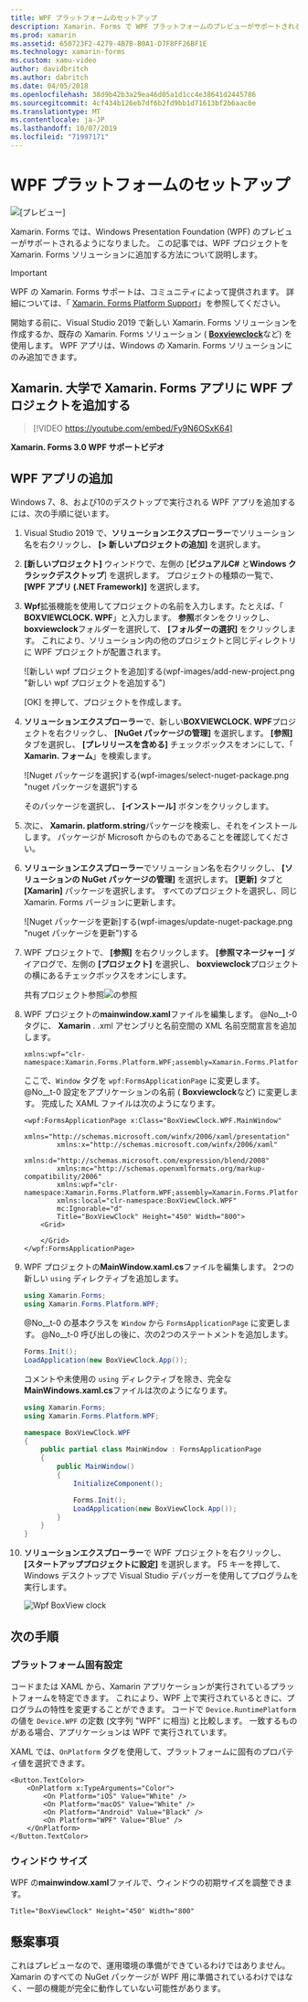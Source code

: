 ```yaml
---
title: WPF プラットフォームのセットアップ
description: Xamarin. Forms で WPF プラットフォームのプレビューがサポートされるようになりました
ms.prod: xamarin
ms.assetid: 650723F2-4279-4B7B-B0A1-D7F8FF26BF1E
ms.technology: xamarin-forms
ms.custom: xamu-video
author: davidbritch
ms.author: dabritch
ms.date: 04/05/2018
ms.openlocfilehash: 38d9b42b3a29ea46d05a1d1cc4e38641d2445786
ms.sourcegitcommit: 4cf434b126eb7df6b2fd9bb1d71613bf2b6aac0e
ms.translationtype: MT
ms.contentlocale: ja-JP
ms.lasthandoff: 10/07/2019
ms.locfileid: "71997171"
---
```

# <a name="wpf-platform-setup"></a>WPF プラットフォームのセットアップ

![[プレビュー]](~/media/shared/preview.png)

Xamarin. Forms では、Windows Presentation Foundation (WPF) のプレビューがサポートされるようになりました。 この記事では、WPF プロジェクトを Xamarin. Forms ソリューションに追加する方法について説明します。

> [!IMPORTANT]
> WPF の Xamarin. Forms サポートは、コミュニティによって提供されます。 詳細については、「 [Xamarin. Forms Platform Support](https://github.com/xamarin/Xamarin.Forms/wiki/Platform-Support)」を参照してください。

開始する前に、Visual Studio 2019 で新しい Xamarin. Forms ソリューションを作成するか、既存の Xamarin. Forms ソリューション ( [**Boxviewclock**](https://docs.microsoft.com/samples/xamarin/xamarin-forms-samples/boxview-boxviewclock)など) を使用します。 WPF アプリは、Windows の Xamarin. Forms ソリューションにのみ追加できます。

## <a name="add-a-wpf-project-to-a-xamarinforms-app-with-xamarinuniversity"></a>Xamarin. 大学で Xamarin. Forms アプリに WPF プロジェクトを追加する

> [!VIDEO https://youtube.com/embed/Fy9N6OSxK64]

**Xamarin. Forms 3.0 WPF サポートビデオ**

## <a name="adding-a-wpf-app"></a>WPF アプリの追加

Windows 7、8、および10のデスクトップで実行される WPF アプリを追加するには、次の手順に従います。

1. Visual Studio 2019 で、**ソリューションエクスプローラー**でソリューション名を右クリックし、 **[> 新しいプロジェクトの追加]** を選択します。

2. **[新しいプロジェクト]** ウィンドウで、左側の [**ビジュアルC#** と**Windows クラシックデスクトップ**] を選択します。 プロジェクトの種類の一覧で、 **[WPF アプリ (.NET Framework)]** を選択します。

3. **Wpf**拡張機能を使用してプロジェクトの名前を入力します。たとえば、「 **BOXVIEWCLOCK. WPF**」と入力します。 **参照**ボタンをクリックし、 **boxviewclock**フォルダーを選択して、 **[フォルダーの選択]** をクリックします。 これにより、ソリューション内の他のプロジェクトと同じディレクトリに WPF プロジェクトが配置されます。

    ![新しい wpf プロジェクトを追加]する(wpf-images/add-new-project.png "新しい wpf プロジェクトを追加する")

    [OK] を押して、プロジェクトを作成します。

4. **ソリューションエクスプローラー**で、新しい**BOXVIEWCLOCK. WPF**プロジェクトを右クリックし、 **[NuGet パッケージの管理]** を選択します。 **[参照]** タブを選択し、 **[プレリリースを含める]** チェックボックスをオンにして、「 **Xamarin. フォーム**」を検索します。

    ![Nuget パッケージを選択]する(wpf-images/select-nuget-package.png "nuget パッケージを選択")する

    そのパッケージを選択し、 **[インストール]** ボタンをクリックします。

5. 次に、 **Xamarin. platform.string**パッケージを検索し、それをインストールします。 パッケージが Microsoft からのものであることを確認してください。

6. **ソリューションエクスプローラー**でソリューション名を右クリックし、 **[ソリューションの NuGet パッケージの管理]** を選択します。 **[更新]** タブと **[Xamarin]** パッケージを選択します。 すべてのプロジェクトを選択し、同じ Xamarin. Forms バージョンに更新します。

    ![Nuget パッケージを更新]する(wpf-images/update-nuget-package.png "nuget パッケージを更新")する

7. WPF プロジェクトで、 **[参照]** を右クリックします。 **[参照マネージャー]** ダイアログで、左側の **[プロジェクト]** を選択し、 **boxviewclock**プロジェクトの横にあるチェックボックスをオンにします。

    共有プロジェクト参照![の参照](wpf-images/reference-shared-project.png "共有プロジェクト")

8. WPF プロジェクトの**mainwindow.xaml**ファイルを編集します。 @No__t-0 タグに、 **Xamarin** . .xml アセンブリと名前空間の XML 名前空間宣言を追加します。

    ```xaml
    xmlns:wpf="clr-namespace:Xamarin.Forms.Platform.WPF;assembly=Xamarin.Forms.Platform.WPF"
    ```

    ここで、`Window` タグを `wpf:FormsApplicationPage` に変更します。 @No__t-0 設定をアプリケーションの名前 ( **Boxviewclock**など) に変更します。 完成した XAML ファイルは次のようになります。

    ```xaml
    <wpf:FormsApplicationPage x:Class="BoxViewClock.WPF.MainWindow"
            xmlns="http://schemas.microsoft.com/winfx/2006/xaml/presentation"
            xmlns:x="http://schemas.microsoft.com/winfx/2006/xaml"
            xmlns:d="http://schemas.microsoft.com/expression/blend/2008"
            xmlns:mc="http://schemas.openxmlformats.org/markup-compatibility/2006"
            xmlns:wpf="clr-namespace:Xamarin.Forms.Platform.WPF;assembly=Xamarin.Forms.Platform.WPF"
            xmlns:local="clr-namespace:BoxViewClock.WPF"
            mc:Ignorable="d"
            Title="BoxViewClock" Height="450" Width="800">
        <Grid>

        </Grid>
    </wpf:FormsApplicationPage>
    ```

9. WPF プロジェクトの**MainWindow.xaml.cs**ファイルを編集します。 2つの新しい `using` ディレクティブを追加します。

    ```csharp
    using Xamarin.Forms;
    using Xamarin.Forms.Platform.WPF;
    ```

    @No__t-0 の基本クラスを `Window` から `FormsApplicationPage` に変更します。 @No__t-0 呼び出しの後に、次の2つのステートメントを追加します。

    ```csharp
    Forms.Init();
    LoadApplication(new BoxViewClock.App());
    ```

    コメントや未使用の `using` ディレクティブを除き、完全な**MainWindows.xaml.cs**ファイルは次のようになります。

    ```csharp
    using Xamarin.Forms;
    using Xamarin.Forms.Platform.WPF;

    namespace BoxViewClock.WPF
    {
        public partial class MainWindow : FormsApplicationPage
        {
            public MainWindow()
            {
                InitializeComponent();

                Forms.Init();
                LoadApplication(new BoxViewClock.App());
            }
        }
    }
    ```

10. **ソリューションエクスプローラー**で WPF プロジェクトを右クリックし、 **[スタートアッププロジェクトに設定]** を選択します。 F5 キーを押して、Windows デスクトップで Visual Studio デバッガーを使用してプログラムを実行します。

    ![Wpf BoxView clock](wpf-images/wpf-boxviewclock.png "Wpf boxview clock" )

## <a name="next-steps"></a>次の手順

### <a name="platform-specifics"></a>プラットフォーム固有設定

コードまたは XAML から、Xamarin アプリケーションが実行されているプラットフォームを特定できます。 これにより、WPF 上で実行されているときに、プログラムの特性を変更することができます。 コードで `Device.RuntimePlatform` の値を `Device.WPF` の定数 (文字列 "WPF" に相当) と比較します。 一致するものがある場合、アプリケーションは WPF で実行されています。

XAML では、`OnPlatform` タグを使用して、プラットフォームに固有のプロパティ値を選択できます。

```xaml
<Button.TextColor>
    <OnPlatform x:TypeArguments="Color">
        <On Platform="iOS" Value="White" />
        <On Platform="macOS" Value="White" />
        <On Platform="Android" Value="Black" />
        <On Platform="WPF" Value="Blue" />
    </OnPlatform>
</Button.TextColor>
```

### <a name="window-size"></a>ウィンドウ サイズ

WPF の**mainwindow.xaml**ファイルで、ウィンドウの初期サイズを調整できます。

```xaml
Title="BoxViewClock" Height="450" Width="800"
```

## <a name="issues"></a>懸案事項

これはプレビューなので、運用環境の準備ができているわけではありません。 Xamarin のすべての NuGet パッケージが WPF 用に準備されているわけではなく、一部の機能が完全に動作していない可能性があります。
